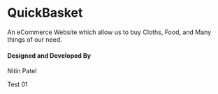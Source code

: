 # QuickBasket

An eCommerce Website which allow us to buy Cloths, Food, and Many things of our need.

#### Designed and Developed By
Nitin Patel

Test 01